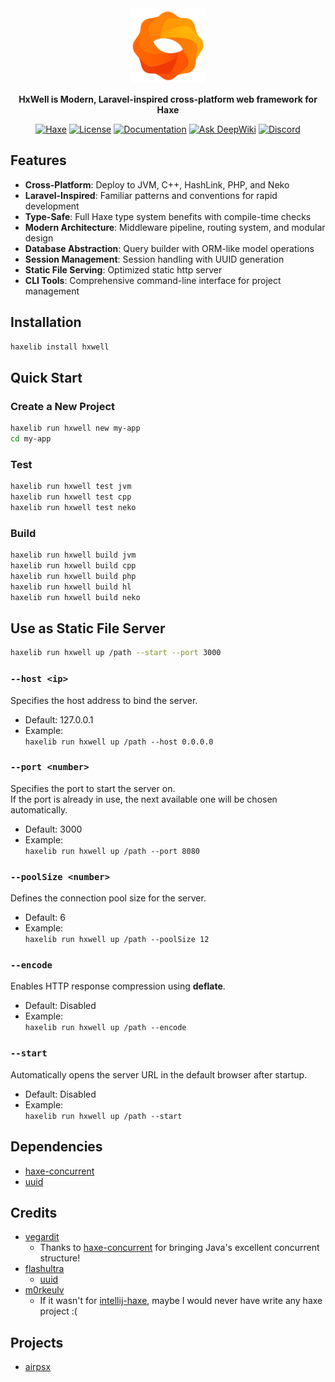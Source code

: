 <div align="center">  
  <img src="template/project/public/hxwell.svg" alt="HxWell Logo" width="120"/>  
    
  **HxWell is Modern, Laravel-inspired cross-platform web framework for Haxe**  
  
  [![Haxe](https://img.shields.io/badge/Haxe-4.3+-orange.svg)](https://haxe.org/)
  [![License](https://img.shields.io/badge/license-MIT-blue.svg)](LICENSE)
  [![Documentation](https://img.shields.io/badge/docs-latest-brightgreen.svg)](#documentation)
  [![Ask DeepWiki](https://deepwiki.com/badge.svg)](https://deepwiki.com/hxwell/hxwell)
  [![Discord](https://img.shields.io/discord/1406250185943945316.svg?color=7289da)](https://discord.gg/D2JajXppjK)

</div>  
  
## Features  
  
- **Cross-Platform**: Deploy to JVM, C++, HashLink, PHP, and Neko  
- **Laravel-Inspired**: Familiar patterns and conventions for rapid development  
- **Type-Safe**: Full Haxe type system benefits with compile-time checks  
- **Modern Architecture**: Middleware pipeline, routing system, and modular design  
- **Database Abstraction**: Query builder with ORM-like model operations  
- **Session Management**: Session handling with UUID generation  
- **Static File Serving**: Optimized static http server
- **CLI Tools**: Comprehensive command-line interface for project management
  
## Installation  
  
```bash  
haxelib install hxwell
```

## Quick Start

### Create a New Project
```bash
haxelib run hxwell new my-app  
cd my-app
```

### Test
```bash
haxelib run hxwell test jvm
haxelib run hxwell test cpp
haxelib run hxwell test neko
```

### Build
```bash
haxelib run hxwell build jvm  
haxelib run hxwell build cpp  
haxelib run hxwell build php  
haxelib run hxwell build hl  
haxelib run hxwell build neko
```

## Use as Static File Server
```bash
haxelib run hxwell up /path --start --port 3000
```

### `--host <ip>`
Specifies the host address to bind the server.
- Default: 127.0.0.1
- Example:  
  `haxelib run hxwell up /path --host 0.0.0.0`

### `--port <number>`
Specifies the port to start the server on.  
If the port is already in use, the next available one will be chosen automatically.
- Default: 3000
- Example:  
  `haxelib run hxwell up /path --port 8080`

### `--poolSize <number>`
Defines the connection pool size for the server.
- Default: 6
- Example:  
  `haxelib run hxwell up /path --poolSize 12`

### `--encode`
Enables HTTP response compression using **deflate**.
- Default: Disabled
- Example:  
  `haxelib run hxwell up /path --encode`

### `--start`
Automatically opens the server URL in the default browser after startup.
- Default: Disabled
- Example:  
  `haxelib run hxwell up /path --start`



## Dependencies
- [haxe-concurrent](https://github.com/vegardit/haxe-concurrent)
- [uuid](https://github.com/flashultra/uuid)

## Credits
- [vegardit](https://github.com/vegardit)
  - Thanks to [haxe-concurrent](https://github.com/vegardit/haxe-concurrent) for bringing Java's excellent concurrent structure!
- [flashultra](https://github.com/flashultra)
  - [uuid](https://github.com/flashultra/uuid)
- [m0rkeulv](https://github.com/m0rkeulv)
  - If it wasn't for [intellij-haxe](https://github.com/HaxeFoundation/intellij-haxe), maybe I would never have write any haxe project :(

## Projects
- [airpsx](https://github.com/barisyild/airpsx)
